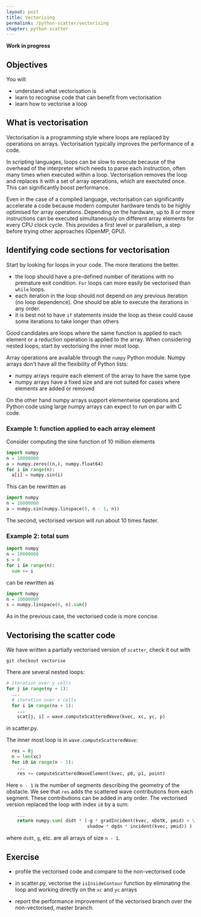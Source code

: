 ```yaml
---
layout: post
title: Vectorising
permalink: /python-scatter/vectorising
chapter: python-scatter
---
```


**Work in progress**

## Objectives

You will:

* understand what vectorisation is
* learn to recognise code that can benefit from vectorisation
* learn how to vectorise a loop

## What is vectorisation

Vectorisation is a programming style where loops are replaced by operations on arrays. Vectorisation typically improves the performance of a code.

In scripting languages, loops can be slow to execute because of the overhead of the interpreter which needs to parse each instruction, often many times when executed within a loop. Vectorisation removes the loop and replaces it with a set of array operations, which are exectuted once. This can significantly boost performance. 

Even in the case of a compiled language, vectorisation can significantly accelerate a code because modern computer hardware tends to be highly optimised for array operations. Depending on the hardware, up to 8 or more instructions can be executed simultaneously on different array elements for every CPU clock cycle. This provides a first level or parallelism, a step before trying other approaches (OpenMP, GPU).

## Identifying code sections for vectorisation

Start by looking for loops in your code. The more iterations the better. 

 * the loop should have a pre-defined number of iterations with no premature exit condition. `For` loops can more easily be vectorised than `while` loops. 
 * each iteration in the loop should not depend on any previous iteration (no loop dependence). One should be able to execute the iterations in any order.
 * it is best not to have `if` statements inside the loop as these could cause some iterations to take longer than others

Good candidates are loops where the same function is applied to each element or a reduction operation is applied to the array. When considering nested loops, start by vectorising the inner most loop.

Array operations are available through the `numpy` Python module. Numpy arrays don't have all the flexibility of Python lists:

 * numpy arrays require each element of the array to have the same type
 * numpy arrays have a fixed size and are not suited for cases where elements are added or removed

On the other hand numpy arrays support elementwise operations and Python code using large numpy arrays can expect to run on par with C code. 

### Example 1: function applied to each array element

Consider computing the sine function of 10 million elements
```python
import numpy
n = 10000000
a = numpy.zeros((n,), numpy.float64)
for i in range(n):
  a[i] = numpy.sin(i)
```
This can be rewritten as
```python
import numpy
n = 10000000
a = numpy.sin(numpy.linspace(0, n - 1, n))
```
The second, vectorised version will run about 10 times faster.

### Example 2: total sum

```python
import numpy
n = 10000000
s = 0
for i in range(n):
  sum += i
```
can be rewritten as
```python
import numpy
n = 10000000
s = numpy.linspace(0, n).sum()
```
As in the previous case, the vectorised code is more concise.

## Vectorising the scatter code

We have written a partially vectorised version of `scatter`, check it out with
```
git checkout vectorise
```

There are several nested loops:
```python
# iteration over y cells
for j in range(ny + 1):
  ...
  # iteration over x cells
  for i in range(nx + 1):
    ...
    scat[j, i] = wave.computeScatteredWave(kvec, xc, yc, p)
```
in scatter.py.  

The inner most loop is in `wave.computeScatteredWave`:
```python
  res = 0j
  n = len(xc)
  for i0 in range(n - 1):
    ...
    res += computeScatteredWaveElement(kvec, p0, p1, point)
```
Here `n - 1` is the number of segments describing the geometry of the obstacle. We see that `res` adds the scattered wave contributions from each segment. These contributions can be added in any order. The vectorised version replaced the loop with index `i0` by a sum:
```python
    ...
    return numpy.sum( dsdt * (-g * gradIncident(kvec, nDotK, pmid) + \
                              shadow * dgdn * incident(kvec, pmid)) )  
```
where `dsdt`, `g`, etc. are all arrays of size `n - 1`. 


## Exercise

 * profile the vectorised code and compare to the non-vectorised code

 * in scatter.py, vectorise the `isInsideContour` function by eliminating the loop and working directly on the `xc` and `yc` arrays
 
 * report the performance improvement of the vectorised branch over the non-vectorised, master branch. 


